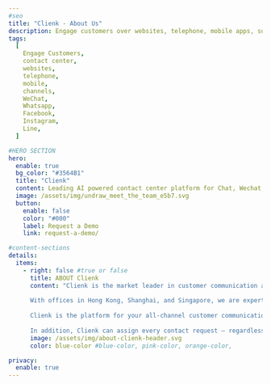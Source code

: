 ```yaml
---
#seo
title: "Clienk - About Us"
description: Engage customers over websites, telephone, mobile apps, social media channels like WeChat, Whatsapp, Facebook, Instagram and many other popular messaging apps.
tags:
  [
    Engage Customers,
    contact center,
    websites,
    telephone,
    mobile,
    channels,
    WeChat,
    Whatsapp,
    Facebook,
    Instagram,
    Line,
  ]

#HERO SECTION
hero:
  enable: true
  bg_color: "#3564B1"
  title: "Clienk"
  content: Leading AI powered contact center platform for Chat, Wechat, WhatsApp, Phone, E-Mail, Facebook, Weibo, Instagram, e-commerce platforms like Lazada and Shopee and your own App.
  image: /assets/img/undraw_meet_the_team_e5b7.svg
  button:
    enable: false
    color: "#000"
    label: Request a Demo
    link: request-a-demo/

#content-sections
details:
  items:
    - right: false #true or false
      title: ABOUT Clienk
      content: "Clienk is the market leader in customer communication and online conversion solutions, helping companies serve their customers faster and more efficiently. <br><br>
    
      With offices in Hong Kong, Shanghai, and Singapore, we are experts in connecting your customers to your brand, particularly in these local markets. With full licensing for mainland China, you can rest assured that your communication and data storage complies with all local regulations.<br><br>
      
      Clienk is the platform for your all-channel customer communication. This intelligent, web-based application integrates your big data environment, chat messages, telephone and video conversations, emails, web interactions, WeChat, Facebook Messenger, WhatsApp Business Messenger, Apple Business Chat, Line, Instagram, native app messages, e-commerce platform messages from Lazada or Shopee, customer logs, and browsing behavior into a single customer profile.<br><br>
      
      In addition, Clienk can assign every contact request – regardless of the communication channel – to the most suitable representative, thereby achieving higher service levels while reducing costs. Furthermore, Clienk's solutions stand out with their excellent accessibility, stability, reliability, and user-friendly interface. In this way, Clienk provides the only fully integrated all-channel communication platform without any time-intensive implementations."
      image: /assets/img/about-clienk-header.svg
      color: blue-color #blue-color, pink-color, orange-color,

privacy:
  enable: true
---
```


